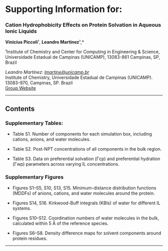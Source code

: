 # Supporting Information for:  

### Cation Hydrophobicity Effects on Protein Solvation in Aqueous Ionic Liquids

**Vinicius Piccoli**¹, **Leandro Martínez**¹,*

¹Institute of Chemistry and Center for Computing in Engineering & Science, Universidade Estadual de Campinas (UNICAMP), 13083-861 Campinas, SP, Brazil

*Leandro Martínez: lmartine@unicamp.br*  
Institute of Chemistry, Universidade Estadual de Campinas (UNICAMP).  
13083-970, Campinas, SP. Brazil  
[Group Website](http://m3g.iqm.unicamp.br)

---

## Contents

### Supplementary Tables:

- Table S1. Number of components for each simulation box, including cations, anions, and water molecules. 

- Table S2. Post-NPT concentrations of all components in the bulk region. 

- Table S3. Data on preferential solvation (Γcp) and preferential hydration (Γwp) parameters across varying IL concentrations. 

### Supplementary Figures

- Figures S1–S5, S10, S13, S15. Minimum-distance distribution functions (MDDFs) of anions, cations, and water molecules around the protein. 

- Figures S14, S16. Kirkwood-Buff integrals (KBIs) of water for different IL systems. 

- Figures S10–S12. Coordination numbers of water molecules in the bulk, calculated within 5 Å of the reference species. 

- Figures S6–S8. Density difference maps for solvent components around protein residues. 

---

